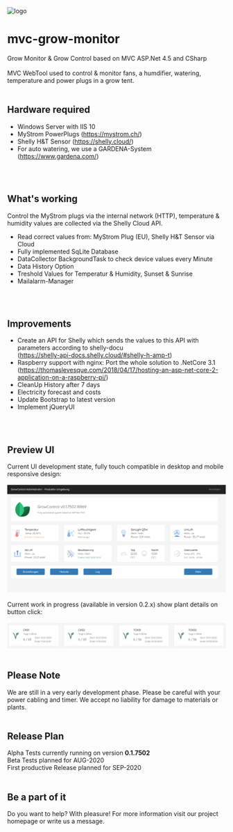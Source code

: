 <img src="http://srv01.hightechnix.at/growcontrol/content/images/growcontrol-logo.png" alt="logo" />

# mvc-grow-monitor
Grow Monitor &amp; Grow Control based on MVC ASP.Net 4.5 and CSharp
<br />
<br />
MVC WebTool used to control & monitor fans, a humdifier, watering, temperature and power plugs in a grow tent.
<br />
<br />

## Hardware required
- Windows Server with IIS 10
- MyStrom PowerPlugs (https://mystrom.ch/)
- Shelly H&amp;T Sensor (https://shelly.cloud/)
- For auto watering, we use a GARDENA-System (https://www.gardena.com/)
<br />
<br />

## What's working
Control the MyStrom plugs via the internal network (HTTP), temperature &amp; humidity values are collected via the Shelly Cloud API.
<br />
- Read correct values from: MyStrom Plug (EU), Shelly H&amp;T Sensor via Cloud
- Fully implemented SqLite Database
- DataCollector BackgroundTask to check device values every Minute
- Data History Option
- Treshold Values for Temperatur &amp; Humidity, Sunset &amp; Sunrise
- Mailalarm-Manager
<br />
<br />

## Improvements
- Create an API for Shelly which sends the values to this API with parameters according to shelly-docu <br />(https://shelly-api-docs.shelly.cloud/#shelly-h-amp-t) 
- Raspberry support with nginx: Port the whole solution to .NetCore 3.1<br /> (https://thomaslevesque.com/2018/04/17/hosting-an-asp-net-core-2-application-on-a-raspberry-pi/)
- CleanUp History after 7 days
- Electricity forecast and costs
- Update Bootstrap to latest version
- Implement jQueryUI
<br />
<br />

## Preview UI
Current UI development state, fully touch compatible in desktop and mobile responsive design:
<br />
<br />
<img src="preview.png" alt="preview" />
<br />
<br />
Current work in progress (available in version 0.2.x) show plant details on button click:
<br />
<br />
<img src="preview-plants.JPG" alt="preview" />
<br />
<br />

## Please Note
We are still in a very early development phase. Please be careful with your power cabling and timer. We accept no liability for damage to materials or plants.
<br />
<br />

## Release Plan
Alpha Tests currently running on version <b>0.1.7502</b>
<br />
Beta Tests planned for AUG-2020
<br />
First productive Release planned for SEP-2020
<br />
<br />

## Be a part of it
Do you want to help? With pleasure! For more information visit our project homepage or write us a message.
<br />
<br />
